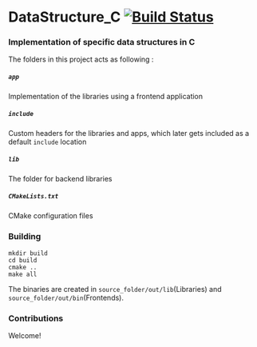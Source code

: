 # DataStructure_C [![Build Status](https://travis-ci.org/iamsubhranil/DataStructure_C.svg?branch=libify)](https://travis-ci.org/iamsubhranil/DataStructure_C)
### Implementation of specific data structures in C
The folders in this project acts as following :
##### `app`
Implementation of the libraries using a frontend application
##### `include`
Custom headers for the libraries and apps, which later gets included as a default `include` location
##### `lib`
The folder for backend libraries
##### `CMakeLists.txt`
CMake configuration files

### Building
```
mkdir build
cd build
cmake ..
make all
```
The binaries are created in `source_folder/out/lib`(Libraries) and `source_folder/out/bin`(Frontends).

### Contributions
Welcome!
